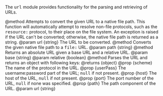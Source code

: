 The <tt>url</tt> module provides functionality for the parsing and
retrieving of URLs.

<api name="toFilename">
@method
Attempts to convert the given URL to a native file path.  This
function will automatically attempt to resolve non-file protocols,
such as the <tt>resource:</tt> protocol, to their place on the file
system. An exception is raised if the URL can't be converted;
otherwise, the native file path is returned as a string.
@param url {string} The URL to be converted.
</api>

<api name="fromFilename">
@method
Converts the given native file path to a <tt>file:</tt> URL.
@param path {string}
</api>

<api name="resolve">
@method
Returns an absolute URL given a base URL and a relative URL.
@param base {string}
@param relative {boolean}
</api>

<api name="parse">
@method
Parses the URL and returns an object with following keys:
@returns {object}
  @prop {scheme} The name of the protocol in the URL.
  @prop {userPass} The username:password part of the URL; <tt>null</tt> if
  not present.
  @prop {host} The host of the URL, <tt>null</tt> if not present.
  @prop {port} The port number of the URL, <tt>null</tt> if none was
  specified.
  @prop {path} The path component of the URL.
@param url {string}
</api>
